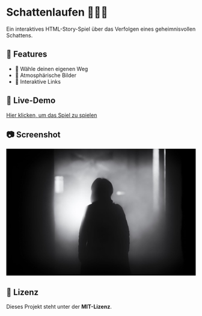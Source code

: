 # Schattenlaufen 🏃‍♂️🌑  

Ein interaktives HTML-Story-Spiel über das Verfolgen eines geheimnisvollen Schattens.  

## 📌 Features
- 📖 Wähle deinen eigenen Weg
- 🌆 Atmosphärische Bilder
- 🔗 Interaktive Links

## 🚀 Live-Demo
[Hier klicken, um das Spiel zu spielen](https://github.com/Nickstarzwei/Test1/blob/main/vorlage.html)  

## 📷 Screenshot
![Vorschau](img/Schatten.jpg)

## 📄 Lizenz
Dieses Projekt steht unter der **MIT-Lizenz**.
